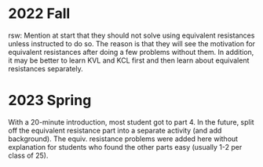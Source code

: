 # 2022 Fall

rsw: Mention at start that they should not solve using equivalent resistances unless instructed to do so. The reason is that they will see the motivation for equivalent resistances after doing a few problems without them. In addition, it may be better to learn KVL and KCL first and then learn about equivalent resistances separately.

# 2023 Spring

With a 20-minute introduction, most student got to part 4. In the future, split off the equivalent resistance part into a separate activity (and add background). The equiv. resistance problems were added here without explanation for students who found the other parts easy (usually 1-2 per class of 25).

